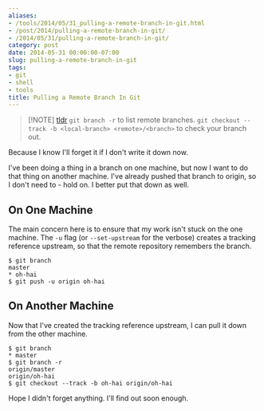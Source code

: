 ```yaml
---
aliases:
- /tools/2014/05/31_pulling-a-remote-branch-in-git.html
- /post/2014/pulling-a-remote-branch-in-git/
- /2014/05/31/pulling-a-remote-branch-in-git/
category: post
date: 2014-05-31 00:00:00-07:00
slug: pulling-a-remote-branch-in-git
tags:
- git
- shell
- tools
title: Pulling a Remote Branch In Git
---
```



 > 
 > \[!NOTE\] [tldr](../../../card/tldr.md)
 > `git branch -r` to list remote branches. `git checkout --track -b <local-branch> <remote>/<branch>` to check your branch out.

<!--more-->

Because I know I'll forget it if I don't write it down now.

I've been doing a thing in a branch on one machine, but now I want to do that thing on another machine. I've already pushed that branch to origin, so I don't need to - hold on. I better put that down as well.

## On One Machine

The main concern here is to ensure that my work isn't stuck on the one machine. The `-u` flag (or `--set-upstream` for the verbose) creates a tracking reference upstream, so that the remote repository remembers the branch.

````console
$ git branch
master
* oh-hai
$ git push -u origin oh-hai
````

## On Another Machine

Now that I've created the tracking reference upstream, I can pull it down from the other machine.

````console
$ git branch
* master
$ git branch -r
origin/master
origin/oh-hai
$ git checkout --track -b oh-hai origin/oh-hai
````

Hope I didn't forget anything. I'll find out soon enough.
